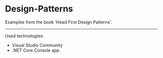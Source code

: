 # Design-Patterns
Examples from the book 'Head First Design Patterns'.
***

Used technologies:
* Visual Studio Community
* .NET Core Console app
